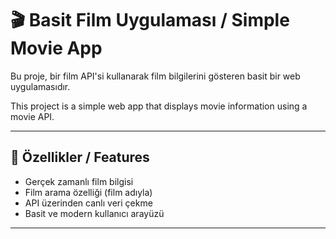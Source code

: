 # 🎬 Basit Film Uygulaması / Simple Movie App

Bu proje, bir film API'si kullanarak film bilgilerini gösteren basit bir web uygulamasıdır.

This project is a simple web app that displays movie information using a movie API.

---

## 🚀 Özellikler / Features
- Gerçek zamanlı film bilgisi
- Film arama özelliği (film adıyla)
- API üzerinden canlı veri çekme
- Basit ve modern kullanıcı arayüzü

---
